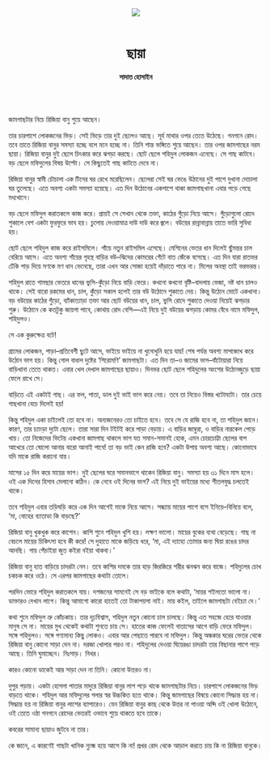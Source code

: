 <div align=center>
<img src=https://images.prothomalo.com/prothomalo-bangla%2F2021-01%2F9cbc3e38-ed33-4bcf-93b6-a6b2bcfcc3a1%2Fillustration.png?rect=0%2C64%2C1280%2C672&w=1200&ar=40%3A21&auto=format%2Ccompress&ogImage=true&mode=crop&overlay=&overlay_position=bottom&overlay_width_pct=1 />
<br><br>
<h1>ছায়া</h1> 
<h4>সাদাত হোসাইন</h4>
<br><br>
</div>

জামগাছটার নিচে রিজিয়া বানু শুয়ে আছেন।

তার চারপাশে লোকজনের ভিড়। সেই ভিড়ে তার দুই ছেলেও আছে। সূর্য মাথার ওপর তেতে উঠেছে। গনগনে রোদ। তবে তাতে রিজিয়া বানুর সমস্যা হচ্ছে বলে মনে হচ্ছে না। তিনি শান্ত ভঙ্গিতে শুয়ে আছেন। তার ওপর জামগাছের নরম ছায়া। রিজিয়া বানুর দুই ছেলে চিৎকার করে ঝগড়া করছে। ছোট ছেলে শহিদুল লোকজন এনেছে। সে গাছ কাটবে। বড় ছেলে মফিদুলের বিষয় উল্টো। সে কিছুতেই গাছ কাটতে দেবে না।

রিজিয়া বানুর স্বামী চৌচালা এক টিনের ঘর রেখে মরেছিলেন। ছেলেরা সেই ঘর ভেঙে উঠানের দুই পাশে দুখানা দোচালা ঘর তুলেছে। এতে অবশ্য একটা সমস্যা হয়েছে। এত দিন উঠোনের একপাশে থাকা জামগাছখানা এবার পড়ে গেছে মধ্যখানে।

বড় ছেলে মফিদুল করাতকলে কাজ করে। প্রায়ই সে সেখান থেকে তক্তা, কাঠের গুঁড়ো নিয়ে আসে। গুঁড়োগুলো রোদে শুকালে বেশ একটা ফুরফুরে ভাব হয়। চুলোয় দেওয়ামাত্র দাউ দাউ করে জ্বলে। বউয়ের রান্নাবান্নায় তাতে ভারি সুবিধা হয়।

ছোট ছেলে শহিদুল কাজ করে রাইসমিলে। গাঁয়ে নতুন রাইসমিল এসেছে। মেশিনের ভেতর ধান দিলেই ছুঁমন্তর চাল বেরিয়ে আসে। এতে অবশ্য গাঁয়ের গৃহস্থ বাড়ির বউ–ঝিদের কোমরের গেঁটে বাত জেঁকে বসেছে। এত দিন যারা রাতভর ঢেঁকি পাড় দিয়ে মণকে মণ ধান ভেনেছে, তারা এখন আর সোজা হয়েই দাঁড়াতে পারে না। মিলের অবস্থা তাই ভরভরন্ত।

শহিদুল রাতে গামছার ভেতরে ধানের ভুসি-কুঁড়ো নিয়ে বাড়ি ফেরে। কখনো কখনো বৃষ্টি–বাদলায় ভেজা, নষ্ট ধান চালও থাকে। সেই বারো রকমের ধান, চাল, কুঁড়ো সকাল হলেই তার বউ উঠোনে শুকাতে দেয়। কিন্তু উঠোন মোটে একখানা। বড় বউয়ের কাঠের গুঁড়ো, ব্যাঁকাত্যাড়া তক্তা আর ছোট বউয়ের ধান, চাল, ভুসি রোদে শুকাতে দেওয়া নিয়েই ঝগড়ার শুরু। উঠোনে কে কতটুকু জায়গা পাবে, কোথায় রোদ বেশি—এই নিয়ে দুই বউয়ের ঝগড়ায় কোমর বেঁধে নামে মফিদুল, শহিদুলও।

সে এক কুরুক্ষেত্র বটে!

গ্রামের লোকজন, পাড়া–প্রতিবেশী ছুটে আসে, ভাইয়ে ভাইয়ে না খুনোখুনি হয়ে যায়! শেষ পর্যন্ত অবশ্য মাপজোখ করে উঠোন ভাগ হয়। কিন্তু গোল বাধাল দুষ্টের ‘শিরোমণি’ জামগাছটা। এত দিন তা–ও জামের ভাগ–বাঁটোয়ারা নিয়ে বাড়িখানা তেতে থাকত। এবার খেল দেখাল জামগাছের ছায়াও। দিনভর ছোট ছেলে শহিদুলের অংশের উঠোনজুড়ে ছায়া ফেলে রাখে সে।

বাড়িতে এই একটাই গাছ। এর ফল, পাতা, ডাল দুই ভাই ভাগ করে নেয়। তবে তা নিয়েও বিস্তর খটোমটো। তার চেয়ে গাছখানা বেচে দিলেই হয়!

কিন্তু শহিদুল একা চাইলেই তো হবে না। অন্যজনেরও তো চাইতে হবে। তবে সে যে রাজি হবে না, তা শহিদুল জানে। কারণ, তার চ্যাংড়া দুটো ছেলে। তারা সারা দিন টইটই করে পাড়া বেড়ায়। এ বাড়ির জাম্বুরা, ও বাড়ির নারকেল পেড়ে খায়। তো নিজেদের ভিটেয় একখানা জামগাছ থাকলে ভাগ যত সমান-সমানই হোক, এমন চোরচোট্টা ছেলের বাপ আখেরে তো ষোলো আনার বারো আনাই পাবে! তা বড় ভাই কেন রাজি হবে? একটা উপায় অবশ্য আছে। কোনোভাবে যদি মাকে রাজি করানো যায়।

মাসের ১৫ দিন করে মায়ের ভাগ। দুই ছেলের ঘরে সমানভাগে থাকেন রিজিয়া বানু। সমস্যা হয় ৩১ দিনে মাস হলে। ওই এক দিনের হিসাব মেলানো কঠিন। কে নেবে ওই দিনের ভাগ? এই নিয়ে দুই ভাইয়ের মধ্যে শীতলযুদ্ধ চলতেই থাকে।

তবে শহিদুল এবার তড়িঘড়ি করে এক দিন আগেই মাকে নিয়ে আসে। সন্ধ্যায় মায়ের পাশে বসে ইনিয়ে–বিনিয়ে বলে, ‘মা, বোহের ব্যাতাডা কি বাড়ছে?’

রিজিয়া বানু খুকখুক করে কাশেন। কাশি শুনে শহিদুল খুশি হয়। লক্ষণ ভালো। মায়ের বুকের ব্যথা বেড়েছে। গাছ না বেচলে মায়ের চিকিৎসা হবে কী করে! সে দুহাতে মাকে জড়িয়ে ধরে, ‘মা, এই দ্যাহো তোমার জন্য ঘিয়া রঙের চাদর আনছি। গায় পেঁচাইয়া জুত কইরা বইয়া থাকবা।’

রিজিয়া বানু হাত বাড়িয়ে চাদরটা নেন। তবে কাশির দমকে তার হাড় জিরজিরে শরীর ঝনঝন করে বাজে। শহিদুলের চোখ চকচক করে ওঠে। সে এরপর জামগাছের কথাটা তোলে।

পরদিন ভোরে শহিদুল করাতকলে যায়। দশজনের সামনেই সে বড় ভাইকে বলে কথাটা, ‘মায়র শইলতো ভালো না। ডাক্তারও দেখান লাগে। কিন্তু আমাগো কারো হাতেই তো টাকাপয়সা নাই। মায় কইল, তাইলে জামগাছটা বেইচ্যা দে।’

কথা শুনে মফিদুল ভ্রু কোঁচকায়। তার দৃঢ়বিশ্বাস, শহিদুল নতুন কোনো চাল চালছে। কিন্তু এত সহজে হেরে যাওয়ার মানুষ সে না। মায়ের মুখ থেকেই কথাটা শুনতে চায় সে। হাতের কাজ ফেলেই বাতাসের আগে বাড়ি ফেরে মফিদুল। সঙ্গে শহিদুলও। সঙ্গে গণ্যমান্য কিছু লোকও। এবার আর পেছাতে পারবে না মফিদুল। কিন্তু অন্ধকার ঘরের ভেতর থেকে রিজিয়া বানু কোনো সাড়া দেন না। দরজা খোলার পরও না। শহিদুলের দেওয়া ঘিয়েরঙা চাদরটা তার বিছানার পাশে পড়ে আছে। তিনি ঘুমাচ্ছেন। নিঃসাড়। নিথর।

কারও কোনো ডাকেই আর সাড়া দেন না তিনি। কোনো উত্তরও না।

দুপুর গড়ায়। একটা হোগলা পাতার মাদুরে রিজিয়া বানুর লাশ পড়ে থাকে জামগাছটার নিচে। চারপাশে লোকজনের ভিড় বাড়তে থাকে। শহিদুল আর মফিদুলের গলার স্বর উচ্চকিত হতে থাকে। কিন্তু জামগাছের বিষয়ে কোনো সিদ্ধান্ত হয় না। সিদ্ধান্ত হয় না রিজিয়া বানুর লাশের ব্যাপারেও। যেন রিজিয়া বানুর কাছ থেকে উত্তর না পাওয়া অব্দি ওই খোলা উঠোনে, ওই তেতে ওঠা গনগনে রোদের ভেতরই ওভাবে শুয়ে থাকতে হবে তাকে।

কবরের সামান্য ছায়াও জুটবে না তার।

কে জানে, এ কারণেই গাছটা খানিক ন্যুব্জ হয়ে আসে কি না! প্রখর রোদ থেকে আড়াল করতে চায় কি না রিজিয়া বানুকে।

